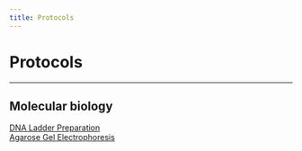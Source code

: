 ```yaml
---
title: Protocols
---
```


# Protocols

- - -
  
## Molecular biology  
[DNA Ladder Preparation](/protocols/dna-ladder-100bp)  
[Agarose Gel Electrophoresis](/protocols/agarose-gel-electrophoresis)  